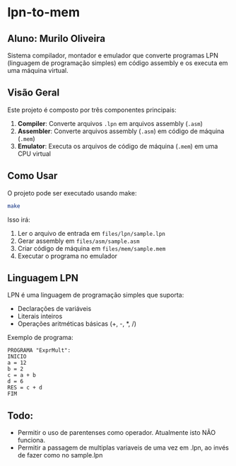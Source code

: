 # lpn-to-mem

## Aluno: Murilo Oliveira

Sistema compilador, montador e emulador que converte programas LPN (linguagem de programação simples) em código assembly e os executa em uma máquina virtual.

## Visão Geral

Este projeto é composto por três componentes principais:

1. **Compiler**: Converte arquivos `.lpn` em arquivos assembly (`.asm`)
2. **Assembler**: Converte arquivos assembly (`.asm`) em código de máquina (`.mem`)
3. **Emulator**: Executa os arquivos de código de máquina (`.mem`) em uma CPU virtual

## Como Usar

O projeto pode ser executado usando make:

```sh
make
```

Isso irá:
1. Ler o arquivo de entrada em `files/lpn/sample.lpn`
2. Gerar assembly em `files/asm/sample.asm`
3. Criar código de máquina em `files/mem/sample.mem`
4. Executar o programa no emulador

## Linguagem LPN

LPN é uma linguagem de programação simples que suporta:

- Declarações de variáveis
- Literais inteiros
- Operações aritméticas básicas (+, -, *, /)

Exemplo de programa:
```lpn
PROGRAMA "ExprMult":
INICIO
a = 12
b = 2
c = a + b
d = 6
RES = c + d
FIM
```

## Todo: 
- Permitir o uso de parentenses como operador. Atualmente isto NÃO funciona.
- Permitir a passagem de multiplas variaveis de uma vez em .lpn, ao invés de fazer como no sample.lpn